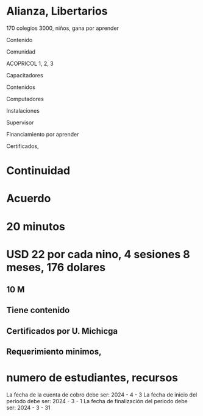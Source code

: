 # Alianza, Libertarios
170 colegios
3000, niños, gana por aprender

Contenido

Comunidad

ACOPRICOL 1, 2, 3 

Capacitadores

Contenidos

Computadores

Instalaciones

Supervisor

Financiamiento por aprender


Certificados, 

# Continuidad

# Acuerdo

# 20 minutos


# USD 22 por cada nino, 4 sesiones 8 meses, 176 dolares 
## 10 M
## Tiene contenido 
## Certificados por U. Michicga
## Requerimiento minimos, 


# numero de estudiantes, recursos


La fecha de la cuenta de cobro debe ser: 2024 - 4 - 3 
La fecha de inicio del periodo debe ser: 2024 - 3 - 1
La fecha de finalización del periodo debe ser: 2024 - 3 - 31


